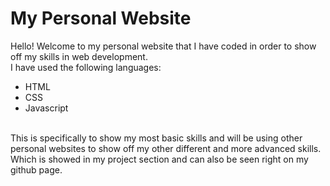 # My Personal Website

Hello! Welcome to my personal website that I have coded in order to show off my skills in web development. 
<br>
I have used the following languages:
- HTML
- CSS
- Javascript

<br>
This is specifically to show my most basic skills and will be using other personal websites to show off my other different and more advanced skills. Which is showed in my project section and can also be seen right on my github page.